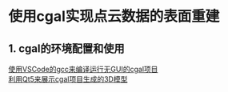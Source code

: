 # 使用cgal实现点云数据的表面重建
## 1. cgal的环境配置和使用
[使用VSCode的gcc来编译运行无GUI的cgal项目](https://github.com/zfb132/surface_reconstruction/tree/master/test_cgal_gcc)  
[利用Qt5来展示cgal项目生成的3D模型](https://github.com/zfb132/surface_reconstruction/tree/master/test_cgal_cmake)